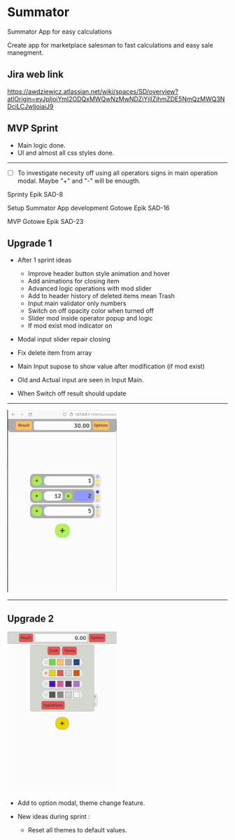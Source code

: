 # Summator
Summator App for easy calculations

Create app for marketplace salesman to fast calculations and easy sale manegment.

## Jira web link
https://awdziewicz.atlassian.net/wiki/spaces/SD/overview?atlOrigin=eyJpIjoiYmI2ODQxMWQwNzMwNDZiYjllZjhmZDE5NmQzMWQ3NDciLCJwIjoiaiJ9

## MVP Sprint
- Main logic done.
- UI and almost all css styles done.

---

- [ ] To investigate necesity off using all operators signs in main operation modal. Maybe "+" and "-" will be enougth.

Sprinty
Epik
SAD-8

Setup Summator App development
Gotowe
Epik
SAD-16

MVP
Gotowe
Epik
SAD-23

## Upgrade 1


- After 1 sprint ideas
    - Improve header button style animation and hover
    - Add animations for closing item
    - Advanced logic operations with mod slider
    - Add to header history of deleted items mean Trash
    - Input main validator only numbers
    - Switch on off opacity color when turned off
    - Slider mod inside operator popup and logic
    - If mod exist mod indicator on


- Modal input slider repair closing

- Fix delete item from array

- Main Input supose to show value after modification (if mod exist)

- Old and Actual input are seen in Input Main.

- When Switch off result should update

---

![App after Upgrade 1](./Images/Upgrade1.png)

--- 


## Upgrade 2

![App after Upgrade 2](./Images/Upgrade2.png)

- Add to option modal, theme change feature.


- New ideas during sprint : 
    - Reset all themes to default values.